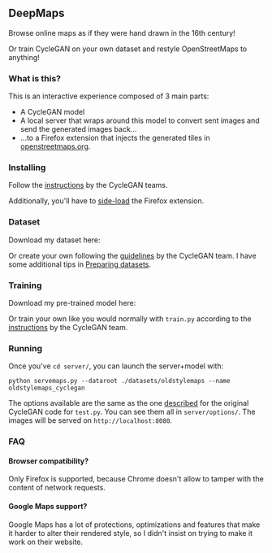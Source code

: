 ## DeepMaps

Browse online maps as if they were hand drawn in the 16th century!

Or train CycleGAN on your own dataset and restyle OpenStreetMaps to anything!

### What is this?

This is an interactive experience composed of 3 main parts:
 - A CycleGAN model
 - A local server that wraps around this model to convert sent images and send the generated images back...
 - ...to a Firefox extension that injects the generated tiles in [openstreetmaps.org](openstreetmaps.org).

### Installing

Follow the [instructions](server/README.md) by the CycleGAN teams.

Additionally, you'll have to [side-load](https://developer.mozilla.org/en-US/docs/Mozilla/Add-ons/WebExtensions/Alternative_distribution_options/Sideloading_add-ons#Using_Install_Add-on_From_File) the Firefox extension.


### Dataset

Download my dataset here:

Or create your own following the [guidelines](server/README.md) by the CycleGAN team. I have some additional tips in [Preparing datasets](PreparingDatasets.md).


### Training

Download my pre-trained model here:

Or train your own like you would normally with `train.py` according to the [instructions](server/README.md) by the CycleGAN team.


### Running
Once you've
`cd server/`,
you can launch the server+model with:


```
python servemaps.py --dataroot ./datasets/oldstylemaps --name oldstylemaps_cyclegan
```
The options available are the same as the one [described](server/README.md) for the original CycleGAN code for `test.py`. You can see them all in `server/options/`.
The images will be served on `http://localhost:8080`.


### FAQ


#### Browser compatibility?

Only Firefox is supported, because Chrome doesn't allow to tamper with the content of network requests.


#### Google Maps support?

Google Maps has a lot of protections, optimizations and features that make it harder to alter their rendered style, so I didn't insist on trying to make it work on their website.
